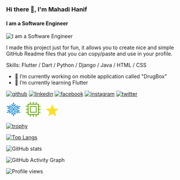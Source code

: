 ### Hi there 👋, I'm Mahadi Hanif
#### I am a Software Engineer
![I am a Software Engineer](https://media-exp1.licdn.com/dms/image/C5603AQFRoKbjh6FtJA/profile-displayphoto-shrink_200_200/0/1634710856987?e=1648080000&v=beta&t=sHA0zsw6tiwsU0DChlT5IYlk5gp92CFhm0-UwLRmZ78)

I made this project just for fun, it allows you to create nice and simple GitHub Readme files that you can copy/paste and use in your profile.

Skills: Flutter / Dart / Python / Django / Java / HTML / CSS

- 🔭 I’m currently working on mobile application called "DrugBox" 
- 🌱 I’m currently learning Flutter 


[<img src='https://cdn.jsdelivr.net/npm/simple-icons@3.0.1/icons/github.svg' alt='github' height='40'>](https://github.com/mahadihanif)  [<img src='https://cdn.jsdelivr.net/npm/simple-icons@3.0.1/icons/linkedin.svg' alt='linkedin' height='40'>](https://www.linkedin.com/in/mahadihanif/)  [<img src='https://cdn.jsdelivr.net/npm/simple-icons@3.0.1/icons/facebook.svg' alt='facebook' height='40'>](https://www.facebook.com/mahadihasanhanif)  [<img src='https://cdn.jsdelivr.net/npm/simple-icons@3.0.1/icons/instagram.svg' alt='instagram' height='40'>](https://www.instagram.com/mahadi_hanif/)  [<img src='https://cdn.jsdelivr.net/npm/simple-icons@3.0.1/icons/twitter.svg' alt='twitter' height='40'>](https://twitter.com/mahadihanif_)  

<a href='https://archiveprogram.github.com/'><img src='https://raw.githubusercontent.com/acervenky/animated-github-badges/master/assets/acbadge.gif' width='40' height='40'></a> <a href='https://docs.github.com/en/developers'><img src='https://raw.githubusercontent.com/acervenky/animated-github-badges/master/assets/devbadge.gif' width='40' height='40'></a> <a href='https://stars.github.com/'><img src='https://raw.githubusercontent.com/acervenky/animated-github-badges/master/assets/starbadge.gif' width='35' height='35'></a> 

[![trophy](https://github-profile-trophy.vercel.app/?username=mahadihanif)](https://github.com/ryo-ma/github-profile-trophy)

[![Top Langs](https://github-readme-stats.vercel.app/api/top-langs/?username=mahadihanif)](https://github.com/anuraghazra/github-readme-stats)

![GitHub stats](https://github-readme-stats.vercel.app/api?username=mahadihanif&show_icons=true)  

![GitHub Activity Graph](https://activity-graph.herokuapp.com/graph?username=mahadihanif)  

![Profile views](https://gpvc.arturio.dev/mahadihanif)  
